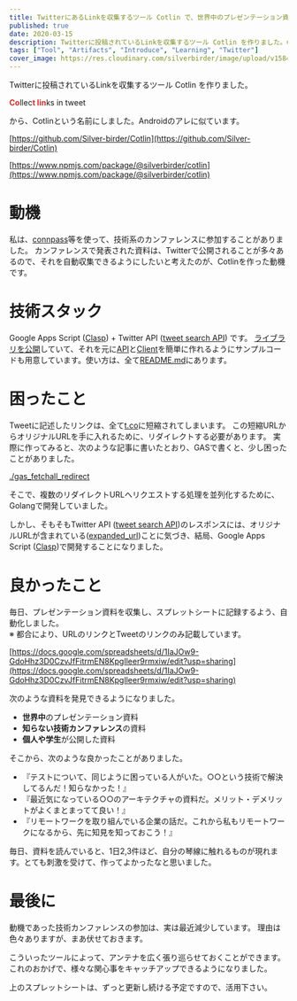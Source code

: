 ```yaml
---
title: TwitterにあるLinkを収集するツール Cotlin で、世界中のプレゼンテーション資料を知ろう
published: true
date: 2020-03-15
description: Twitterに投稿されているLinkを収集するツール Cotlin を作りました。Collect links in tweet から、Cotlinという名前にしました。Androidのアレに似ています。
tags: ["Tool", "Artifacts", "Introduce", "Learning", "Twitter"]
cover_image: https://res.cloudinary.com/silverbirder/image/upload/v1584017984/cotlin/overview.png
---
```


Twitterに投稿されているLinkを収集するツール Cotlin を作りました。

<b><span style="color: #d32f2f">Co</span></b>llec<b><span style="color: #d32f2f">t lin</span></b>ks in tweet 

から、Cotlinという名前にしました。Androidのアレに似ています。

[https://github.com/Silver-birder/Cotlin](https://github.com/Silver-birder/Cotlin)  <!--  TODO: embed  -->

[https://www.npmjs.com/package/@silverbirder/cotlin](https://www.npmjs.com/package/@silverbirder/cotlin)  <!--  TODO: embed  -->

<!--  TODO: TOC -->

# 動機
私は、[connpass](https://connpass.com/)等を使って、技術系のカンファレンスに参加することがありました。
カンファレンスで発表された資料は、Twitterで公開されることが多々あるので、それを自動収集できるようにしたいと考えたのが、Cotlinを作った動機です。

# 技術スタック
Google Apps Script ([Clasp](https://github.com/google/clasp/)) + Twitter API ([tweet search API](https://developer.twitter.com/en/docs/tweets/search/overview)) です。
[ライブラリを公開](https://github.com/Silver-birder/Cotlin#use-by-google-apps-script)していて、それを元に[API](https://github.com/Silver-birder/Cotlin/blob/master/sample/api.js)と[Client](https://github.com/Silver-birder/Cotlin/blob/master/sample/client.js)を簡単に作れるようにサンプルコードも用意しています。使い方は、全て[README.md](https://github.com/Silver-birder/Cotlin/blob/master/README.md)にあります。

# 困ったこと
Tweetに記述したリンクは、全て[t.co](https://help.twitter.com/ja/using-twitter/url-shortener)に短縮されてしまいます。
この短縮URLからオリジナルURLを手に入れるために、リダイレクトする必要があります。
実際に作ってみると、次のような記事に書いたとおり、GASで書くと、少し困ったことがありました。

[./gas_fetchall_redirect](./gas_fetchall_redirect.md)  <!--  TODO: embed  -->

そこで、複数のリダイレクトURLへリクエストする処理を並列化するために、Golangで開発していました。

しかし、そもそもTwitter API ([tweet search API](https://developer.twitter.com/en/docs/tweets/search/overview))のレスポンスには、オリジナルURLが含まれている([expanded_url](https://developer.twitter.com/en/docs/tweets/search/api-reference/get-search-tweets))ことに気づき、結局、Google Apps Script ([Clasp](https://github.com/google/clasp/))で開発することになりました。

# 良かったこと

毎日、プレゼンテーション資料を収集し、スプレットシートに記録するよう、自動化しました。  
※ 都合により、URLのリンクとTweetのリンクのみ記載しています。

[https://docs.google.com/spreadsheets/d/1IaJOw9-GdoHhz3D0CzvJfFitrmEN8KpgIleer9rmxiw/edit?usp=sharing](https://docs.google.com/spreadsheets/d/1IaJOw9-GdoHhz3D0CzvJfFitrmEN8KpgIleer9rmxiw/edit?usp=sharing)  <!--  TODO: embed  -->

次のような資料を発見できるようになりました。

* **世界中**のプレゼンテーション資料
* **知らない技術カンファレンス**の資料
* **個人や学生**が公開した資料

そこから、次のような良かったことがありました。

* 『テストについて、同じように困っている人がいた。○○という技術で解決してるんだ！知らなかった！』  
* 『最近気になっている○○のアーキテクチャの資料だ。メリット・デメリットがよくまとまってて良い！』  
* 『リモートワークを取り組んでいる企業の話だ。これから私もリモートワークになるから、先に知見を知っておこう！』    

毎日、資料を読んでいると、1日2,3件ほど、自分の琴線に触れるものが現れます。とても刺激を受けて、作ってよかったなと思いました。

# 最後に
動機であった技術カンファレンスの参加は、実は最近減少しています。
理由は色々ありますが、まあ伏せておきます。

こういったツールによって、アンテナを広く張り巡らせておくことができます。
これのおかげで、様々な関心事をキャッチアップできるようになりました。

上のスプレットシートは、ずっと更新し続ける予定ですので、活用下さい。
